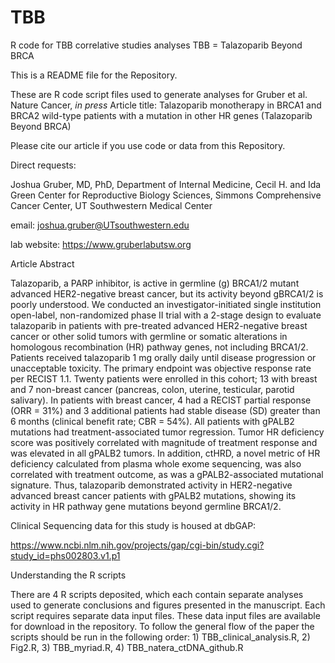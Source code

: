 # TBB
R code for TBB correlative studies analyses
TBB = Talazoparib Beyond BRCA

This is a README file for the Repository. 

These are R code script files used to generate analyses for Gruber et al. Nature Cancer, _in press_ 
Article title: Talazoparib monotherapy in BRCA1 and BRCA2 wild-type patients with a mutation in other HR genes (Talazoparib Beyond BRCA)

Please cite our article if you use code or data from this Repository.  

Direct requests:

Joshua Gruber, MD, PhD,
Department of Internal Medicine,
Cecil H. and Ida Green Center for Reproductive Biology Sciences,
Simmons Comprehensive Cancer Center,
UT Southwestern Medical Center

email: joshua.gruber@UTsouthwestern.edu

lab website: https://www.gruberlabutsw.org

Article Abstract

Talazoparib, a PARP inhibitor, is active in germline (g) BRCA1/2 mutant advanced HER2-negative breast cancer, but its activity beyond gBRCA1/2 is poorly understood. We conducted an investigator-initiated single institution open-label, non-randomized phase II trial with a 2-stage design to evaluate talazoparib in patients with pre-treated advanced HER2-negative breast cancer or other solid tumors with germline or somatic alterations in homologous recombination (HR) pathway genes, not including BRCA1/2. Patients received talazoparib 1 mg orally daily until disease progression or unacceptable toxicity. The primary endpoint was objective response rate per RECIST 1.1. Twenty patients were enrolled in this cohort; 13 with breast and 7 non-breast cancer (pancreas, colon, uterine, testicular, parotid salivary). In patients with breast cancer, 4 had a RECIST partial response (ORR = 31%) and 3 additional patients had stable disease (SD) greater than 6 months (clinical benefit rate; CBR = 54%). All patients with gPALB2 mutations had treatment-associated tumor regression. Tumor HR deficiency score was positively correlated with magnitude of treatment response and was elevated in all gPALB2 tumors. In addition, ctHRD, a novel metric of HR deficiency calculated from plasma whole exome sequencing, was also correlated with treatment outcome, as was a gPALB2-associated mutational signature. Thus, talazoparib demonstrated activity in HER2-negative advanced breast cancer patients with gPALB2 mutations, showing its activity in HR pathway gene mutations beyond germline BRCA1/2. 

Clinical Sequencing data for this study is housed at dbGAP:

https://www.ncbi.nlm.nih.gov/projects/gap/cgi-bin/study.cgi?study_id=phs002803.v1.p1


Understanding the R scripts

There are 4 R scripts deposited, which each contain separate analyses used to generate conclusions and figures presented in the manuscript. Each script requires separate data input files.  These data input files are available for download in the repository. To follow the general flow of the paper the scripts should be run in the following order: 1) TBB_clinical_analysis.R, 2) Fig2.R, 3) TBB_myriad.R, 4) TBB_natera_ctDNA_github.R





